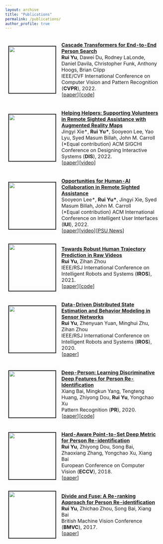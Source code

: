 ```yaml
---
layout: archive
title: "Publications"
permalink: /publications/
author_profile: true
---
```


<table style="border: 1px solid transparent">
		<tr style="border: 1px solid transparent">
			<td style="border: 1px solid transparent" height="112" width='150' align="left"><img border="2" src="https://ruiyu0.github.io/images/coat.png" width="150"></td>
			<td height="112" style="border: 1px solid transparent">
			  <p style="text-indent: 0em">
				<a href="https://arxiv.org/pdf/2203.09642"> <b>Cascade Transformers for End-to-End Person Search</b> </a> <br>
				<b>Rui Yu</b>, Dawei Du, Rodney LaLonde, Daniel Davila, Christopher Funk, Anthony Hoogs, Brian Clipp<br>
				IEEE/CVF International Conference on Computer Vision and Pattern Recognition (<b>CVPR</b>), 2022.<br>
				[<a href="https://arxiv.org/pdf/2203.09642">paper</a>][<a href="https://github.com/Kitware/COAT">code</a>]
			  </p>
			</td>
		</tr>
		<tr style="border: 1px solid transparent">
			<td style="border: 1px solid transparent" height="112" width='150' align="left"><img border="2" src="https://ruiyu0.github.io/images/dis22.png" width="150"></td>
			<td height="112" style="border: 1px solid transparent">
			  <p style="text-indent: 0em">
				<a href="https://dl.acm.org/doi/10.1145/3532106.3533560"> <b>Helping Helpers: Supporting Volunteers in Remote Sighted Assistance with Augmented Reality Maps</b> </a> <br>
				Jingyi Xie*, <b>Rui Yu*</b>, Sooyeon Lee, Yao Lyu, Syed Masum Billah, John M. Carroll<br> (*Equal contribution)
				ACM SIGCHI Conference on Designing Interactive Systems (<b>DIS</b>), 2022.<br>
				[<a href="https://dl.acm.org/doi/10.1145/3532106.3533560">paper</a>][<a href="https://www.youtube.com/watch?v=A6NyAfch9X8">video</a>]
			  </p>
		  	</td>
		</tr>
		<tr style="border: 1px solid transparent">
			<td style="border: 1px solid transparent" height="112" width='150' align="left"><img border="2" src="https://ruiyu0.github.io/images/iui22.jpg" width="150"></td>
			<td height="112" style="border: 1px solid transparent">
			  <p style="text-indent: 0em">
				<a href="https://dl.acm.org/doi/10.1145/3490099.3511113"> <b>Opportunities for Human-AI Collaboration in Remote Sighted Assistance</b> </a> <br>
				Sooyeon Lee*, <b>Rui Yu*</b>, Jingyi Xie, Syed Masum Billah, John M. Carroll<br> (*Equal contribution)
				ACM International Conference on Intelligent User Interfaces (<b>IUI</b>), 2022.<br>
				[<a href="https://dl.acm.org/doi/10.1145/3490099.3511113">paper</a>][<a href="https://www.youtube.com/watch?v=wIa5zvGP2BM">video</a>][<a href="https://www.psu.edu/news/information-sciences-and-technology/story/tech-designed-aid-visually-impaired-could-benefit-human">PSU News</a>]
			  </p>
		  	</td>
		</tr>
		<tr style="border: 1px solid transparent">
			<td style="border: 1px solid transparent" height="112" width='150' align="left"><img border="2" src="https://ruiyu0.github.io/images/iros21.png" width="150"></td>
			<td height="112" style="border: 1px solid transparent">
			  <p style="text-indent: 0em">
				<a href="https://arxiv.org/pdf/2108.08259.pdf"> <b>Towards Robust Human Trajectory Prediction in Raw Videos</b> </a> <br>
				<b>Rui Yu</b>, Zihan Zhou<br>
				IEEE/RSJ International Conference on Intelligent Robots and Systems (<b>IROS</b>), 2021.<br>
				[<a href="https://arxiv.org/pdf/2108.08259.pdf">paper</a>][<a href="https://github.com/rui-yu-public/Retracking-by-Prediction">code</a>]
			  </p>
		  	</td>
		</tr>
		<tr style="border: 1px solid transparent">
			<td style="border: 1px solid transparent" height="112" width='150' align="left"><img border="2" src="https://ruiyu0.github.io/images/iros20.png" width="150"></td>
			<td height="112" style="border: 1px solid transparent">
			  <p style="text-indent: 0em">
				<a href="https://arxiv.org/pdf/2009.10827.pdf"> <b>Data-Driven Distributed State Estimation and Behavior Modeling in Sensor Networks</b> </a> <br>
				<b>Rui Yu</b>, Zhenyuan Yuan, Minghui Zhu, Zihan Zhou<br>
				IEEE/RSJ International Conference on Intelligent Robots and Systems (<b>IROS</b>), 2020.<br>
				[<a href="https://arxiv.org/pdf/2009.10827.pdf">paper</a>]
			  </p>
		  	</td>
		</tr>
		<tr style="border: 1px solid transparent">
			<td style="border: 1px solid transparent" height="112" width='150' align="left"><img border="2" src="https://ruiyu0.github.io/images/deep-person.jpg" width="150"></td>
			<td height="112" style="border: 1px solid transparent">
			  <p style="text-indent: 0em">
				<a href="https://arxiv.org/pdf/1711.10658"> <b>Deep-Person: Learning Discriminative Deep Features for Person Re-Identification</b> </a> <br>
				Xiang Bai, Mingkun Yang, Tengteng Huang, Zhiyong Dou, <b>Rui Yu</b>, Yongchao Xu<br>
				Pattern Recognition (<b>PR</b>), 2020.<br>
				[<a href="https://arxiv.org/pdf/1711.10658">paper</a>][<a href="https://github.com/zydou/Deep-Person">code</a>]
			  </p>
		  	</td>
		</tr>
		<tr style="border: 1px solid transparent">
			<td style="border: 1px solid transparent" height="112" width='150' align="left"><img border="2" src="https://ruiyu0.github.io/images/eccv18.jpg" width="150"></td>
			<td height="112" style="border: 1px solid transparent">
			  <p style="text-indent: 0em">
				<a href="https://arxiv.org/pdf/1807.11206"> <b>Hard-Aware Point-to-Set Deep Metric for Person Re-identification</b> </a> <br>
				<b>Rui Yu</b>, Zhiyong Dou, Song Bai, Zhaoxiang Zhang, Yongchao Xu, Xiang Bai<br>
				European Conference on Computer Vision (<b>ECCV</b>), 2018.<br>
				[<a href="https://arxiv.org/pdf/1807.11206">paper</a>]
			  </p>
		  	</td>
		</tr>
		<tr style="border: 1px solid transparent">
			<td style="border: 1px solid transparent" height="112" width='150' align="left"><img border="2" src="https://ruiyu0.github.io/images/bmvc17.jpg" width="150"></td>
			<td height="112" style="border: 1px solid transparent">
			  <p style="text-indent: 0em">
				<a href="https://arxiv.org/pdf/1708.04169"> <b>Divide and Fuse: A Re-ranking Approach for Person Re-identification</b> </a> <br>
				<b>Rui Yu</b>, Zhichao Zhou, Song Bai, Xiang Bai<br>
				British Machine Vision Conference (<b>BMVC</b>), 2017.<br>
				[<a href="https://arxiv.org/pdf/1708.04169">paper</a>]
			  </p>
		  	</td>
		</tr>
</table>
